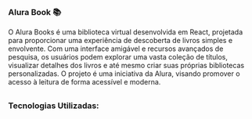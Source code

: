 ### Alura Book 📚 
  O Alura Books é uma biblioteca virtual desenvolvida em React, projetada para proporcionar uma experiência de descoberta de livros simples e envolvente. Com uma interface amigável e recursos avançados de 
  pesquisa, os usuários podem explorar uma vasta coleção de títulos, visualizar detalhes dos livros e até mesmo criar suas próprias bibliotecas personalizadas. O projeto é uma iniciativa da Alura, visando 
  promover o acesso à leitura de forma acessível e moderna.
##

### Tecnologias Utilizadas:

##
